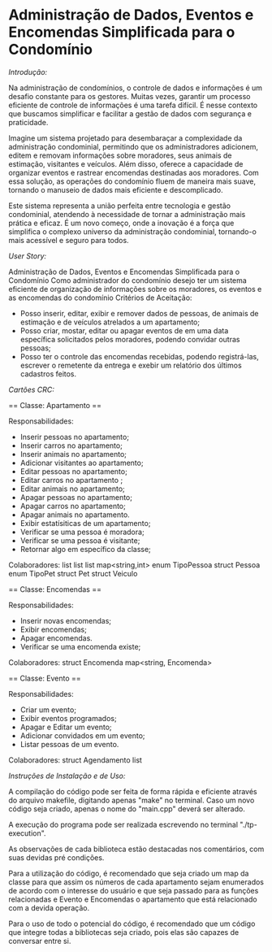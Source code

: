 # Administração de Dados, Eventos e Encomendas Simplificada para o Condomínio

*Introdução:*

Na administração de condomínios, o controle de dados e informações é um desafio constante para os gestores. Muitas vezes, garantir um processo eficiente de controle de informações é uma tarefa difícil. É nesse contexto que buscamos simplificar e facilitar a gestão de dados com segurança e praticidade. 

Imagine um sistema projetado para desembaraçar a complexidade da administração condominial, permitindo que os administradores adicionem, editem e removam informações sobre moradores, seus animais de estimação, visitantes e veículos. Além disso, oferece a capacidade de organizar eventos e rastrear encomendas destinadas aos moradores. Com essa solução, as operações do condomínio fluem de maneira mais suave, tornando o manuseio de dados mais eficiente e descomplicado. 

Este sistema representa a união perfeita entre tecnologia e gestão condominial, atendendo à necessidade de tornar a administração mais prática e eficaz. É um novo começo, onde a inovação é a força que simplifica o complexo universo da administração condominial, tornando-o mais acessível e seguro para todos.


*User Story:*

Administração de Dados, Eventos e Encomendas Simplificada para o Condomínio
Como administrador do condomínio desejo ter um sistema eficiente de organização de informações sobre os moradores, os eventos e as encomendas do condomínio
Critérios de Aceitação:
- Posso inserir, editar, exibir e remover dados de pessoas, de animais de estimação e de veículos atrelados a um apartamento;
- Posso criar, mostar, editar ou apagar eventos de em uma data específica solicitados pelos moradores, podendo convidar outras pessoas;
- Posso ter o controle das encomendas recebidas, podendo registrá-las, escrever o remetente da entrega e exebir um relatório dos últimos cadastros feitos.


*_Cartões CRC:_*

== Classe: Apartamento ==


Responsabilidades:
- Inserir pessoas no apartamento;
- Inserir carros no apartamento;
- Inserir animais no apartamento;
- Adicionar visitantes ao apartamento;
- Editar pessoas no apartamento;
- Editar carros no apartamento ;
- Editar animais no apartamento;
- Apagar pessoas no apartamento;
- Apagar carros no apartamento;
- Apagar animais no apartamento.
- Exibir estatísiticas de um apartamento;
- Verificar se uma pessoa é moradora;
- Verificar se uma pessoa é visitante;
- Retornar algo em específico da classe;


Colaboradores:
list <Pessoas>
list <Pets>
list <Veiculos>
map<string,int>
enum TipoPessoa
struct Pessoa
enum TipoPet
struct Pet
struct Veiculo


== Classe: Encomendas ==

Responsabilidades:
- Inserir novas encomendas;
- Exibir encomendas;
- Apagar encomendas.
- Verificar se uma encomenda existe;

Colaboradores:
struct Encomenda
map<string, Encomenda>

== Classe: Evento ==

Responsabilidades:
- Criar um evento;
- Exibir eventos programados;
- Apagar e Editar um evento;
- Adicionar convidados em um evento;
- Listar pessoas de um evento.

Colaboradores:
struct Agendamento
list <Agendamento>

*_Instruções de Instalação e de Uso:_*

A compilação do código pode ser feita de forma rápida e eficiente através do arquivo makefile, digitando apenas
"make" no terminal. Caso um novo código seja criado, apenas o nome do "main.cpp" deverá ser alterado.

A execução do programa pode ser realizada escrevendo no terminal "./tp-execution".

As observações de cada biblioteca estão destacadas nos comentários, com suas devidas pré condições.

Para a utilização do código, é recomendado que seja criado um map da classe para que assim os números de cada apartamento sejam enumerados de acordo com o interesse do usuário e que seja passado para as funções relacionadas e Evento e Encomendas o apartamento que está relacionado com a devida operação.

Para o uso de todo o potencial do código, é recomendado que um código que integre todas a bibliotecas seja criado, pois elas são capazes de conversar entre si.